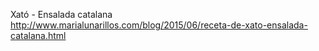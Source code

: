 Xató - Ensalada catalana	http://www.marialunarillos.com/blog/2015/06/receta-de-xato-ensalada-catalana.html
